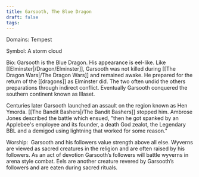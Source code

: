 ```yaml
---
title: Garsooth, The Blue Dragon
draft: false
tags:
---
```

 Domains: Tempest

Symbol: A storm cloud

Bio: Garsooth is the Blue Dragon. His appearance is eel-like. Like [[Elminster|/Dragon/Elminster]], Garsooth was not killed during [[The Dragon Wars|/The Dragon Wars]] and remained awake. He prepared for the return of the [[dragons]] as Elminster did. The two often undid the others preparations through indirect conflict. Eventually Garsooth conquered the southern continent known as Illaset. 

Centuries later Garsooth launched an assault on the region known as Hen Ymorda. [[The Bandit Bashers|/The Bandit Bashers]] stopped him. Ambrose Jones described the battle which ensued, "then he got spanked by an Applebee's employee and its founder, a death God zealot, the Legendary BBL and a demigod using lightning that worked for some reason."

Worship:  Garsooth and his followers value strength above all else. Wyverns are viewed as sacred creatures in the religion and are often raised by his followers. As an act of devotion Garsooth’s followers will battle wyverns in arena style combat. Eels are another creature revered by Garsooth’s followers and are eaten during sacred rituals.